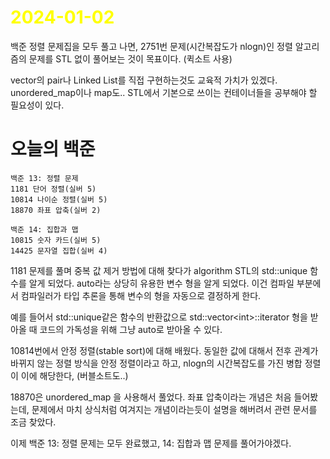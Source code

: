 # <span style="color:yellow">2024-01-02</span>

백준 정렬 문제집을 모두 풀고 나면, 2751번 문제(시간복잡도가 nlogn)인 정렬 알고리즘의 문제를 STL 없이 풀어보는 것이 목표이다. (퀵소트 사용)

vector의 pair나 Linked List를 직접 구현하는것도 교육적 가치가 있겠다.
unordered_map이나 map도.. STL에서 기본으로 쓰이는 컨테이너들을 공부해야 할 필요성이 있다.

# 오늘의 백준
```level13
백준 13: 정렬 문제
1181 단어 정렬(실버 5)
10814 나이순 정렬(실버 5)
18870 좌표 압축(실버 2)

백준 14: 집합과 맵
10815 숫자 카드(실버 5)
14425 문자열 집합(실버 4)
```

1181 문제를 풀며 중복 값 제거 방법에 대해 찾다가 algorithm STL의 std::unique 함수를 알게 되었다.
auto라는 상당히 유용한 변수 형을 알게 되었다. 이건 컴파일 부분에서 컴파일러가 타입 추론을 통해 변수의 형을 자동으로 결정하게 한다.

예를 들어서 std::unique같은 함수의 반환값으로 std::vector\<int\>::iterator 형을 받아올 때 코드의 가독성을 위해 그냥 auto로 받아올 수 있다.

10814번에서 안정 정렬(stable sort)에 대해 배웠다. 동일한 값에 대해서 전후 관계가 바뀌지 않는 정렬 방식을 안정 정렬이라고 하고, nlogn의 시간복잡도를 가진 병합 정렬이 이에 해당한다, (버블소트도..)

18870은 unordered_map 을 사용해서 풀었다. 좌표 압축이라는 개념은 처음 들어봤는데, 문제에서 마치 상식처럼 여겨지는 개념이라는듯이 설명을 해버려서 관련 문서를 조금 찾았다.

이제 백준 13: 정렬 문제는 모두 완료했고, 14: 집합과 맵 문제를 풀어가야겠다.
